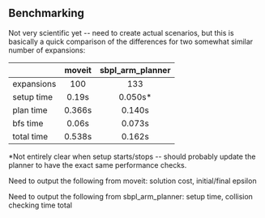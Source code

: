 ## Benchmarking

Not very scientific yet -- need to create actual scenarios, but this is
basically a quick comparison of the differences for two somewhat similar
number of expansions:

|            | moveit | sbpl_arm_planner |
|------------|:------:|:----------------:|
|expansions  | 100    | 133              |
|setup time  | 0.19s  | 0.050s*          |
|plan time   | 0.366s | 0.140s           |
|bfs time    | 0.06s  | 0.073s           |
|total time  | 0.538s | 0.162s           |

*Not entirely clear when setup starts/stops -- should probably update the
planner to have the exact same performance checks. 

Need to output the following from moveit: solution cost, initial/final epsilon

Need to output the following from sbpl_arm_planner: setup time, collision checking time total
